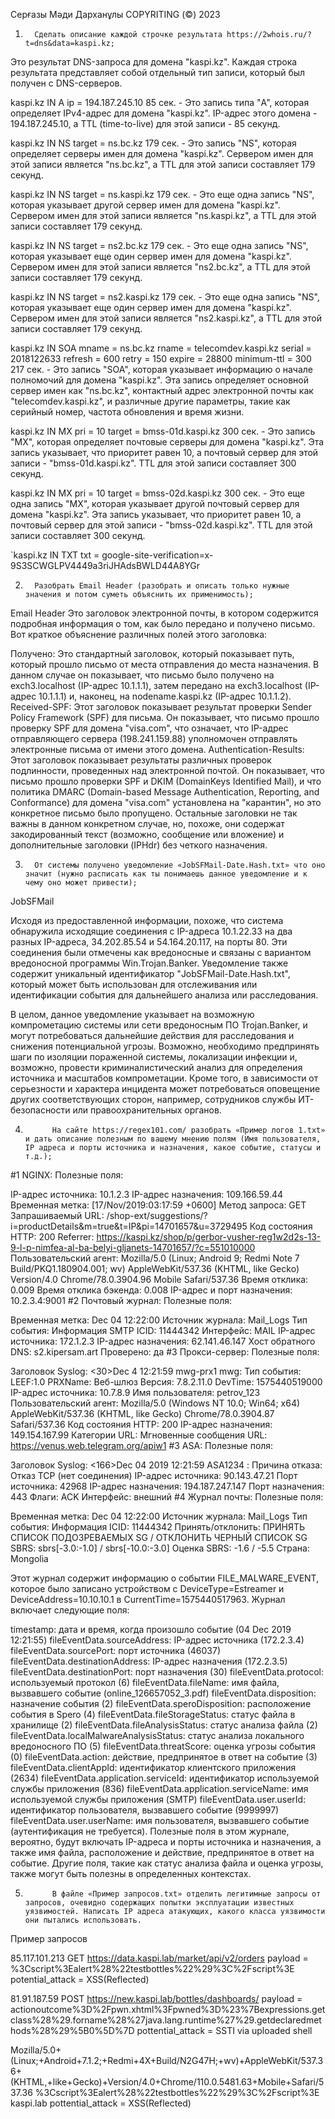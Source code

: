 Серғазы Мәди Дарханұлы COPYRITING  (©) 2023 

1.       Сделать описание каждой строчке результата https://2whois.ru/?t=dns&data=kaspi.kz;


Это результат DNS-запроса для домена "kaspi.kz". Каждая строка результата представляет собой отдельный тип записи, который был получен с DNS-серверов.

kaspi.kz IN A ip = 194.187.245.10 85 сек. - Это запись типа "A", которая определяет IPv4-адрес для домена "kaspi.kz". IP-адрес этого домена - 194.187.245.10, а TTL (time-to-live) для этой записи - 85 секунд.

kaspi.kz IN NS target = ns.bc.kz 179 сек. - Это запись "NS", которая определяет серверы имен для домена "kaspi.kz". Сервером имен для этой записи является "ns.bc.kz", а TTL для этой записи составляет 179 секунд.

kaspi.kz IN NS target = ns.kaspi.kz 179 сек. - Это еще одна запись "NS", которая указывает другой сервер имен для домена "kaspi.kz". Сервером имен для этой записи является "ns.kaspi.kz", а TTL для этой записи составляет 179 секунд.

kaspi.kz IN NS target = ns2.bc.kz 179 сек. - Это еще одна запись "NS", которая указывает еще один сервер имен для домена "kaspi.kz". Сервером имен для этой записи является "ns2.bc.kz", а TTL для этой записи составляет 179 секунд.

kaspi.kz IN NS target = ns2.kaspi.kz 179 сек. - Это еще одна запись "NS", которая указывает еще один сервер имен для домена "kaspi.kz". Сервером имен для этой записи является "ns2.kaspi.kz", а TTL для этой записи составляет 179 секунд.

kaspi.kz IN SOA mname = ns.bc.kz rname = telecomdev.kaspi.kz serial = 2018122633 refresh = 600 retry = 150 expire = 28800 minimum-ttl = 300 217 сек. - Это запись "SOA", которая указывает информацию о начале полномочий для домена "kaspi.kz". Эта запись определяет основной сервер имен как "ns.bc.kz", контактный адрес электронной почты как "telecomdev.kaspi.kz", и различные другие параметры, такие как серийный номер, частота обновления и время жизни.

kaspi.kz IN MX pri = 10 target = bmss-01d.kaspi.kz 300 сек. - Это запись "MX", которая определяет почтовые серверы для домена "kaspi.kz". Эта запись указывает, что приоритет равен 10, а почтовый сервер для этой записи - "bmss-01d.kaspi.kz". TTL для этой записи составляет 300 секунд.

kaspi.kz IN MX pri = 10 target = bmss-02d.kaspi.kz 300 сек. - Это еще одна запись "MX", которая указывает другой почтовый сервер для домена "kaspi.kz". Эта запись указывает, что приоритет равен 10, а почтовый сервер для этой записи - "bmss-02d.kaspi.kz". TTL для этой записи составляет 300 секунд.

`kaspi.kz IN TXT txt = google-site-verification=x-9S3SCWGLPV4449a3riJHAdsBWLD44A8YGr



2.       Разобрать Email Header (разобрать и описать только нужные значения и потом суметь объяснить их применимость);
Email  Header
Это заголовок электронной почты, в котором содержится подробная информация о том, как было передано и получено письмо. Вот краткое объяснение различных полей этого заголовка:

Получено: Это стандартный заголовок, который показывает путь, который прошло письмо от места отправления до места назначения. В данном случае он показывает, что письмо было получено на exch3.localhost (IP-адрес 10.1.1.1), затем передано на exch3.localhost (IP-адрес 10.1.1.1) и, наконец, на nodename.kaspi.kz (IP-адрес 10.1.1.2).
Received-SPF: Этот заголовок показывает результат проверки Sender Policy Framework (SPF) для письма. Он показывает, что письмо прошло проверку SPF для домена "visa.com", что означает, что IP-адрес отправляющего сервера (198.241.159.88) уполномочен отправлять электронные письма от имени этого домена.
Authentication-Results: Этот заголовок показывает результаты различных проверок подлинности, проведенных над электронной почтой. Он показывает, что письмо прошло проверки SPF и DKIM (DomainKeys Identified Mail), и что политика DMARC (Domain-based Message Authentication, Reporting, and Conformance) для домена "visa.com" установлена на "карантин", но это конкретное письмо было пропущено.
Остальные заголовки не так важны в данном конкретном случае, но, похоже, они содержат закодированный текст (возможно, сообщение или вложение) и дополнительные заголовки (IPHdr) без четкого назначения.


3.       От системы получено уведомление «JobSFMail-Date.Hash.txt» что оно значит (нужно расписать как ты понимаешь данное уведомление и к чему оно может привести);
JobSFMail

Исходя из предоставленной информации, похоже, что система обнаружила исходящие соединения с IP-адреса 10.1.22.33 на два разных IP-адреса, 34.202.85.54 и 54.164.20.117, на порты 80. Эти соединения были отмечены как вредоносные и связаны с вариантом вредоносной программы Win.Trojan.Banker. Уведомление также содержит уникальный идентификатор "JobSFMail-Date.Hash.txt", который может быть использован для отслеживания или идентификации события для дальнейшего анализа или расследования.

В целом, данное уведомление указывает на возможную компрометацию системы или сети вредоносным ПО Trojan.Banker, и могут потребоваться дальнейшие действия для расследования и снижения потенциальной угрозы. Возможно, необходимо предпринять шаги по изоляции пораженной системы, локализации инфекции и, возможно, провести криминалистический анализ для определения источника и масштабов компрометации. Кроме того, в зависимости от серьезности и характера инцидента может потребоваться оповещение других соответствующих сторон, например, сотрудников службы ИТ-безопасности или правоохранительных органов.

4.           На сайте https://regex101.com/ разобрать «Пример логов 1.txt» и дать описание полезным по вашему мнению полям (Имя пользователя, IP адреса и порты источника и назначения, какое событие, статусы и т.д.);

#1 NGINX:
Полезные поля:

IP-адрес источника: 10.1.2.3
IP-адрес назначения: 109.166.59.44
Временная метка: [17/Nov/2019:03:17:59 +0600]
Метод запроса: GET
Запрашиваемый URL: /shop-ext/suggestions/?i=productDetails&m=true&t=IP&pi=14701657&u=3729495
Код состояния HTTP: 200
Referrer: https://kaspi.kz/shop/p/gerbor-vusher-reg1w2d2s-13-9-l-p-nimfea-al-ba-belyi-gljanets-14701657/?c=551010000
Пользовательский агент: Mozilla/5.0 (Linux; Android 9; Redmi Note 7 Build/PKQ1.180904.001; wv) AppleWebKit/537.36 (KHTML, like Gecko) Version/4.0 Chrome/78.0.3904.96 Mobile Safari/537.36
Время отклика: 0.009
Время отклика бэкенда: 0.008
IP-адрес и порт назначения: 10.2.3.4:9001
#2 Почтовый журнал:
Полезные поля:

Временная метка: Dec 04 12:22:00
Источник журнала: Mail_Logs
Тип события: Информация
SMTP ICID: 11444342
Интерфейс: MAIL
IP-адрес источника: 172.1.2.3
IP-адрес назначения: 62.141.46.147
Хост обратного DNS: s2.kipersam.art
Проверено: да
#3 Прокси-сервер:
Полезные поля:

Заголовок Syslog: <30>Dec 4 12:21:59 mwg-prx1 mwg:
Тип события: LEEF:1.0
PRXName: Веб-шлюз
Версия: 7.8.2.11.0
DevTime: 1575440519000
IP-адрес источника: 10.7.8.9
Имя пользователя: petrov_123
Пользовательский агент: Mozilla/5.0 (Windows NT 10.0; Win64; x64) AppleWebKit/537.36 (KHTML, like Gecko) Chrome/78.0.3904.87 Safari/537.36
Код состояния HTTP: 200
IP-адрес назначения: 149.154.167.99
Категории URL: Мгновенные сообщения
URL: https://venus.web.telegram.org/apiw1
#3 ASA:
Полезные поля:

Заголовок Syslog: <166>Dec 04 2019 12:21:59 ASA1234 :
Причина отказа: Отказ TCP (нет соединения)
IP-адрес источника: 90.143.47.21
Порт источника: 42968
IP-адрес назначения: 194.187.247.147
Порт назначения: 443
Флаги: ACK
Интерфейс: внешний
#4 Журнал почты:
Полезные поля:

Временная метка: Dec 04 12:22:00
Источник журнала: Mail_Logs
Тип события: Информация
ICID: 11444342
Принять/отклонить: ПРИНЯТЬ СПИСОК ПОДОЗРЕВАЕМЫХ SG / ОТКЛОНИТЬ ЧЕРНЫЙ СПИСОК SG
SBRS: sbrs[-3.0:-1.0] / sbrs[-10.0:-3.0]
Оценка SBRS: -1.6 / -5.5
Страна: Mongolia

Этот журнал содержит информацию о событии FILE_MALWARE_EVENT, которое было записано устройством с DeviceType=Estreamer и DeviceAddress=10.10.10.1 в CurrentTime=1575440517963. Журнал включает следующие поля:

timestamp: дата и время, когда произошло событие (04 Dec 2019 12:21:55)
fileEventData.sourceAddress: IP-адрес источника (172.2.3.4)
fileEventData.sourcePort: порт источника (46037)
fileEventData.destinationAddress: IP-адрес назначения (172.2.3.5)
fileEventData.destinationPort: порт назначения (30)
fileEventData.protocol: используемый протокол (6)
fileEventData.fileName: имя файла, вызвавшего событие (online_126657052_3.pdf)
fileEventData.disposition: назначение события (2)
fileEventData.speroDisposition: расположение события в Spero (4)
fileEventData.fileStorageStatus: статус файла в хранилище (2)
fileEventData.fileAnalysisStatus: статус анализа файла (2)
fileEventData.localMalwareAnalysisStatus: статус анализа локального вредоносного ПО (5)
fileEventData.threatScore: оценка угрозы события (0)
fileEventData.action: действие, предпринятое в ответ на событие (3)
fileEventData.clientAppId: идентификатор клиентского приложения (2634)
fileEventData.application.serviceId: идентификатор используемой службы приложения (836)
fileEventData.application.serviceName: имя используемой службы приложения (SMTP)
fileEventData.user.userId: идентификатор пользователя, вызвавшего событие (9999997)
fileEventData.user.userName: имя пользователя, вызвавшего событие (аутентификация не требуется).
Полезные поля в этом журнале, вероятно, будут включать IP-адреса и порты источника и назначения, а также имя файла, расположение и действие, предпринятое в ответ на событие. Другие поля, такие как статус анализа файла и оценка угрозы, также могут быть полезны в определенных контекстах.



5.           В файле «Пример запросов.txt» отделить легитимные запросы от запросов, очевидно содержащих попытки эксплуатации известных уязвимостей. Написать IP адреса атакующих, какого класса уязвимости они пытались использовать.
Пример запросов

85.117.101.213 GET https://data.kaspi.lab/market/api/v2/orders
payload = %3Cscript%3Ealert%28%22testbottles%22%29%3C%2Fscript%3E
potential_attack = XSS(Reflected)

81.91.187.59 POST https://new.kaspi.lab/bottles/dashboards/
payload = actionoutcome%3D%2Fpwn.xhtml%3Fpwned%3D%23%7Bexpressions.getclass%28%29.forname%28%27java.lang.runtime%27%29.getdeclaredmethods%28%29%5B0%5D%7D
pottential_attack = SSTI via uploaded shell

Mozilla/5.0+(Linux;+Android+7.1.2;+Redmi+4X+Build/N2G47H;+wv)+AppleWebKit/537.36+(KHTML,+like+Gecko)+Version/4.0+Chrome/110.0.5481.63+Mobile+Safari/537.36 %3Cscript%3Ealert%28%22testbottles%22%29%3C%2Fscript%3E kaspi.lab                 pottential_attack = XSS(Reflected)

